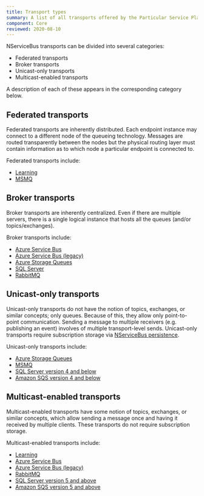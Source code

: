 ```yaml
---
title: Transport types 
summary: A list of all transports offered by the Particular Service Platform
component: Core
reviewed: 2020-08-10
---
```


NServiceBus transports can be divided into several categories:

- Federated transports
- Broker transports
- Unicast-only transports
- Multicast-enabled transports

A description of each of these appears in the corresponding category below.

## Federated transports

Federated transports are inherently distributed. Each endpoint instance may connect to a different node of the queueing technology. Messages are routed transparently between the nodes but the physical routing layer must contain information as to which node a particular endpoint is connected to.

Federated transports include:

- [Learning](/transports/learning/)
- [MSMQ](/transports/msmq)

## Broker transports

Broker transports are inherently centralized. Even if there are multiple servers, there is a single logical instance that hosts all the queues (and/or topics/exchanges).

Broker transports include:

- [Azure Service Bus](/transports/azure-service-bus/)
- [Azure Service Bus (legacy)](/transports/azure-service-bus/legacy/)
- [Azure Storage Queues](/transports/azure-storage-queues/)
- [SQL Server](/transports/sql/)
- [RabbitMQ](/transports/rabbitmq/)

## Unicast-only transports

Unicast-only transports do not have the notion of topics, exchanges, or similar concepts; only queues. Because of this, they allow only point-to-point communication. Sending a message to multiple receivers (e.g. publishing an event) involves of multiple transport-level sends. Unicast-only transports require subscription storage via [NServiceBus persistence](/persistence).

Unicast-only transports include:

- [Azure Storage Queues](/transports/azure-storage-queues/)
- [MSMQ](/transports/msmq/)
- [SQL Server version 4 and below](/transports/sql/)
- [Amazon SQS version 4 and below](/transports/sqs/)

## Multicast-enabled transports

Multicast-enabled transports have some notion of topics, exchanges, or similar concepts, which allow sending a message once and having it received by multiple clients. These transports do not require subscription storage.

Multicast-enabled transports include:

- [Learning](/transports/learning/)
- [Azure Service Bus](/transports/azure-service-bus/)
- [Azure Service Bus (legacy)](/transports/azure-service-bus/legacy/)
- [RabbitMQ](/transports/rabbitmq/)
- [SQL Server version 5 and above](/transports/sql/)
- [Amazon SQS version 5 and above](/transports/sqs/)